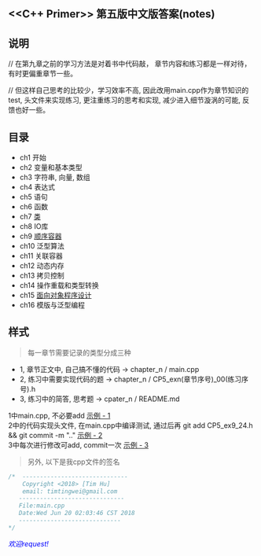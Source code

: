 <<C++ Primer>> 第五版中文版答案(notes)
----
## 说明
// 在第九章之前的学习方法是对着书中代码敲， 章节内容和练习都是一样对待，有时更偏重章节一些。

// 但这样自己思考的比较少，学习效率不高, 因此改用main.cpp作为章节知识的test, 头文件来实现练习, 更注重练习的思考和实现, 减少进入细节漩涡的可能, 反馈也好一些。

## 目录
* ch1 开始
* ch2 变量和基本类型
* ch3 字符串, 向量, 数组
* ch4 表达式
* ch5 语句
* ch6 函数
* ch7 [类](https://github.com/timtingwei/cppd/tree/master/Primer/7_class)
* ch8 IO库
* ch9 [顺序容器](https://github.com/timtingwei/cppd/tree/master/Primer/9_seq_containers)
* ch10 泛型算法
* ch11 关联容器
* ch12 动态内存
* ch13 拷贝控制
* ch14 操作重载和类型转换
* ch15 [面向对象程序设计](https://github.com/timtingwei/cppd/tree/master/Primer/15_oop)
* ch16 模版与泛型编程


## 样式
> 每一章节需要记录的类型分成三种
* 1, 章节正文中, 自己搞不懂的代码  -> chapter_n / main.cpp
* 2, 练习中需要实现代码的题       -> chapter_n / CP5_exn(章节序号)_00(练习序号).h
* 3, 练习中的简答, 思考题        -> cpater_n / README.md


1中main.cpp, 不必要add  [示例 - 1](https://github.com/timtingwei/cppd/blob/master/Primer/9_seq_containers/main.cpp) <br>
2中的代码实现头文件, 在main.cpp中编译测试, 通过后再 git add CP5_ex9_24.h && git commit -m ".." [示例 - 2](https://github.com/timtingwei/cppd/blob/master/Primer/9_seq_containers/CP5_ex9_26.h)<br>
3中每次进行修改可add, commit一次 [示例 - 3](https://github.com/timtingwei/cppd/blob/master/Primer/9_seq_containers/README.md)<br>


> 另外, 以下是我cpp文件的签名
```cpp
/*  ------------------------------
    Copyright <2018> [Tim Hu]
    email: timtingwei@gmail.com
   ------------------------------
   File:main.cpp
   Date:Wed Jun 20 02:03:46 CST 2018
   -----------------------------
*/
```

<span style="color:blue">*欢迎request!*</span>
